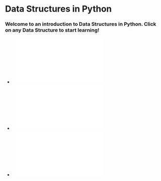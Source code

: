 # Data Structures in Python
### Welcome to an introduction to Data Structures in Python. Click on any Data Structure to start learning!
- ![Set](/Set/Set.md)
- ![Stack](/Stack/stack.md)
- ![Tree](/Tree/tree.md)